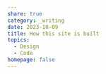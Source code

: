 ```yaml
---
share: true
category: _writing
date: 2023-10-09
title: How this site is built
topics:
  - Design
  - Code
homepage: false
---
```



